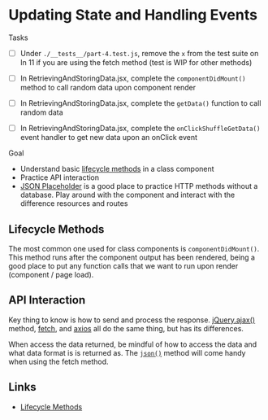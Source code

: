 # Updating State and Handling Events

Tasks
- [ ] Under `./__tests__/part-4.test.js`, remove the `x` from the test suite on ln 11 if you are using the fetch method (test is WIP for other methods)
- [ ] In RetrievingAndStoringData.jsx, complete the `componentDidMount()` method to call random data upon component render
- [ ] In RetrievingAndStoringData.jsx, complete the `getData()` function to call random data
- [ ] In RetrievingAndStoringData.jsx, complete the `onClickShuffleGetData()` event handler to get new data upon an onClick event


Goal
* Understand basic [lifecycle methods](https://reactjs.org/docs/state-and-lifecycle.html#adding-lifecycle-methods-to-a-class) in a class component
* Practice API interaction
* [JSON Placeholder](https://jsonplaceholder.typicode.com/) is a good place to practice HTTP methods without a database. Play around with the component and interact with the difference resources and routes


## Lifecycle Methods
The most common one used for class components is `componentDidMount()`. This method runs after the component output has been rendered, being a good place to put any function calls that we want to run upon render (component / page load).

## API Interaction
Key thing to know is how to send and process the response. [jQuery.ajax()](https://developer.mozilla.org/en-US/docs/Web/API/Body/json) method, [fetch](https://developer.mozilla.org/en-US/docs/Web/API/Fetch_API), and [axios](https://github.com/axios/axios) all do the same thing, but has its differences.

When access the data returned, be mindful of how to access the data and what data format is is returned as. The [`json()`](https://developer.mozilla.org/en-US/docs/Web/API/Body/json) method will come handy when using the fetch method.



## Links
- [Lifecycle Methods](RetrievingAndStoringData.jsx)